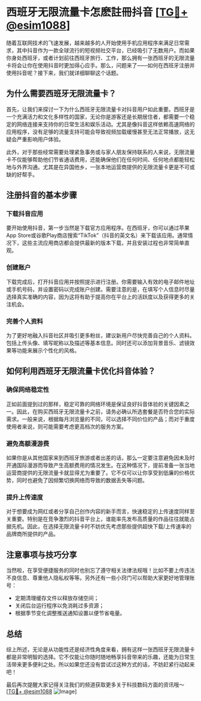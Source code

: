 # 西班牙无限流量卡怎麽註冊抖音 [[TG💪+ @esim1088](https://t.me/s/esim1088)]

随着互联网技术的飞速发展，越来越多的人开始使用手机应用程序来满足日常需求，其中抖音作为一款全球流行的短视频社交平台，已经吸引了无数用户。而如果你身处西班牙，或者计划前往西班牙旅行、工作，那么拥有一张西班牙的无限流量卡将会让你在使用抖音时更加得心应手。那么，问题来了——如何在西班牙注册并使用抖音呢？接下来，我们就详细聊聊这个话题。

## 为什么需要西班牙无限流量卡？

首先，让我们来探讨一下为什么西班牙无限流量卡对抖音用户如此重要。西班牙是一个充满活力和文化多样性的国家，无论你是游客还是长期居住者，都需要一个稳定的网络连接来支持你的日常生活和娱乐活动。尤其是像抖音这样依赖高速网络的应用程序，没有足够的流量支持可能会导致视频加载缓慢甚至无法正常播放，这无疑会严重影响用户体验。

此外，对于那些经常需要处理紧急事务或与家人朋友保持联系的人来说，无限流量卡不仅能够帮助他们节省通话费用，还能确保他们在任何时间、任何地点都能轻松地与外界沟通。尤其是在异国他乡，一张本地运营商提供的无限流量卡更是不可或缺的好帮手。

## 注册抖音的基本步骤

### 下载抖音应用

要开始使用抖音，第一步当然是下载官方应用程序。在西班牙，你可以通过苹果App Store或谷歌Play商店搜索“TikTok”（抖音的英文名）来下载该应用。通常情况下，这些主流应用商店都会提供最新的版本下载，并且安装过程也非常简单直观。

### 创建账户

下载完成后，打开抖音应用并按照提示进行注册。你需要输入有效的电子邮件地址或手机号码，并设置密码以完成账户创建。需要注意的是，在填写个人信息时尽量选择真实准确的内容，因为这将有助于提高你在平台上的活跃度以及获得更多的关注机会。

### 完善个人资料

为了更好地融入抖音社区并吸引更多粉丝，建议新用户尽快完善自己的个人资料。包括上传头像、填写昵称以及描述等基本信息。同时还可以添加背景音乐、滤镜效果等功能来展示个性化的风格。

## 如何利用西班牙无限流量卡优化抖音体验？

### 确保网络稳定性

正如前面提到过的那样，稳定可靠的网络环境是保证良好抖音体验的关键因素之一。因此，在购买西班牙无限流量卡之前，请务必确认所选套餐是否符合您的实际需求。一般来说，根据每月浏览量的不同，可以选择不同价位的产品；而对于重度使用者来说，则可能需要考虑更高档次的服务方案。

### 避免高额漫游费

如果你是从其他国家来到西班牙旅游或者出差的话，那么一定要注意避免因未及时开通国际漫游而导致产生高额费用的情况发生。在这种情况下，提前准备一张当地运营商提供的无限流量卡就显得尤为重要了。它不仅可以让你享受到低廉的价格优势，同时也避免了因频繁切换网络而导致的数据丢失等问题。

### 提升上传速度

对于想要成为网红或者分享自己创作内容的新手而言，快速稳定的上传速度同样至关重要。特别是在竞争激烈的抖音平台上，谁能率先发布高质量的作品往往就能占据先机。因此，在选择无限流量卡时不妨优先考虑那些提供超快下载/上传速率的品牌商所提供的产品。

## 注意事项与技巧分享

当然啦，在享受便捷服务的同时也别忘了遵守相关法律法规哦！比如不要上传违法不良信息、尊重他人隐私权等等。另外还有一些小窍门可以帮助大家更好地管理账号：

- 定期清理缓存文件以释放存储空间；
- 关闭后台运行程序以免消耗过多资源；
- 根据季节变化调整推送通知设置以便节省电量。

## 总结

综上所述，无论是从功能性还是经济性角度来看，拥有这样一张西班牙无限流量卡都是非常明智的选择。它不仅能让你随时随地畅享抖音带来的乐趣，还能为日常生活带来更多便利之处。所以如果您还没有尝试过这种方式的话，不妨赶紧行动起来吧！

最后再次提醒大家记得关注我们的频道获取更多关于科技数码方面的资讯哦～ [[TG💪+ @esim1088](https://t.me/s/esim1088) ![Image](https://i.postimg.cc/4NQfJmqS/Snipaste-2025-05-13-00-14-12.png)]